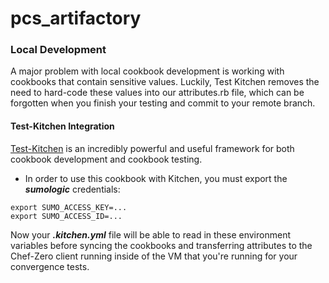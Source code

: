 # pcs_artifactory


### Local Development

A major problem with local cookbook development is working with cookbooks that contain sensitive values.  Luckily, Test Kitchen removes the need to hard-code these values into our attributes.rb file, which can be forgotten when you finish your testing and commit to your remote branch.

#### Test-Kitchen Integration

[Test-Kitchen](http://kitchen.ci) is an incredibly powerful and useful framework for both cookbook development and cookbook testing.  

* In order to use this cookbook with Kitchen, you must export the *__sumologic__* credentials:

```shell
export SUMO_ACCESS_KEY=...
export SUMO_ACCESS_ID=...
```

Now your __*.kitchen.yml*__ file will be able to read in these environment variables before syncing the cookbooks and transferring attributes to the Chef-Zero client running inside of the VM that you're running for your convergence tests.
